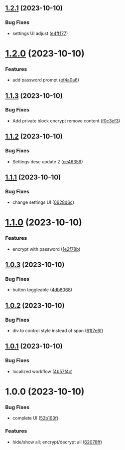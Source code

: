 ## [1.2.1](https://github.com/duydl/logseq-privacy-mode/compare/v1.2.0...v1.2.1) (2023-10-10)


### Bug Fixes

* settings UI adjust ([e4ff177](https://github.com/duydl/logseq-privacy-mode/commit/e4ff177abea0892247cd286b973f81e8e7faf0e5))

# [1.2.0](https://github.com/duydl/logseq-privacy-mode/compare/v1.1.3...v1.2.0) (2023-10-10)


### Features

* add password prompt ([ef4a0a6](https://github.com/duydl/logseq-privacy-mode/commit/ef4a0a60be7fb764b1a39d66e33eb8fb767ee26a))

## [1.1.3](https://github.com/duydl/logseq-privacy-mode/compare/v1.1.2...v1.1.3) (2023-10-10)


### Bug Fixes

* Add private block encrypt remove content ([f0c3ef3](https://github.com/duydl/logseq-privacy-mode/commit/f0c3ef3f1f4914a359949db27bf2237ecd843fc3))

## [1.1.2](https://github.com/duydl/logseq-privacy-mode/compare/v1.1.1...v1.1.2) (2023-10-10)


### Bug Fixes

* Settings desc update 2 ([ce46359](https://github.com/duydl/logseq-privacy-mode/commit/ce46359aa12402031ee8f26efc80a54683e56dc0))

## [1.1.1](https://github.com/duydl/logseq-privacy-mode/compare/v1.1.0...v1.1.1) (2023-10-10)


### Bug Fixes

* change settings UI ([0628d6c](https://github.com/duydl/logseq-privacy-mode/commit/0628d6c4aa53f70a2e465059797a70a9aeba7596))

# [1.1.0](https://github.com/duydl/logseq-privacy-mode/compare/v1.0.3...v1.1.0) (2023-10-10)


### Features

* encrypt with password ([1e2f78b](https://github.com/duydl/logseq-privacy-mode/commit/1e2f78b6e68081e0d9caf26d719793f93f6f684e))

## [1.0.3](https://github.com/duydl/logseq-privacy-mode/compare/v1.0.2...v1.0.3) (2023-10-10)


### Bug Fixes

* button toggleable ([4db8068](https://github.com/duydl/logseq-privacy-mode/commit/4db806860927d1356d7b76b9c87c0a917f0e07b8))

## [1.0.2](https://github.com/duydl/logseq-privacy-mode/compare/v1.0.1...v1.0.2) (2023-10-10)


### Bug Fixes

* div to control style instead of span ([61f7e6f](https://github.com/duydl/logseq-privacy-mode/commit/61f7e6f5161af34daeb8a946443b5c28fcbc9d57))

## [1.0.1](https://github.com/duydl/logseq-privacy-mode/compare/v1.0.0...v1.0.1) (2023-10-10)


### Bug Fixes

* localized workflow ([4b57f4c](https://github.com/duydl/logseq-privacy-mode/commit/4b57f4c67947f16de114f0ab1eff6b651d6abfd6))

# 1.0.0 (2023-10-10)


### Bug Fixes

* complete UI ([52b163f](https://github.com/duydl/logseq-privacy-mode/commit/52b163f39bb260aa70160baf4c2e080399ba1f29))


### Features

* hide/show all; encrypt/decrypt all ([62078ff](https://github.com/duydl/logseq-privacy-mode/commit/62078ff07a33754052360fea84e934af112d22be))
